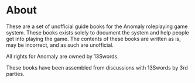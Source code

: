 # About

These are a set of unofficial guide books for the Anomaly roleplaying game system. These books exists solely to document the system and help people get into playing the game. The contents of these books are written as is, may be incorrect, and as such are unofficial.

All rights for Anomaly are owned by 13Swords. 

These books have been assembled from discussions with 13Swords by 3rd parties.
